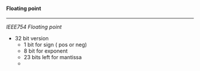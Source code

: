 #### **Floating point**
___
*IEEE754 Floating point*
- 32 bit version
	- 1 bit for sign ( pos or neg) 
	- 8 bit for exponent
	- 23 bits left for mantissa
	- 
